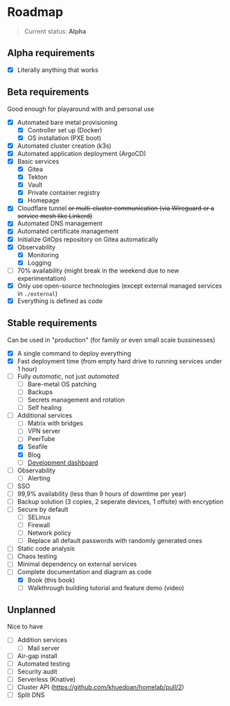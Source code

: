 # Roadmap

> Current status: **Alpha**

## Alpha requirements

- [x] Literally anything that works

## Beta requirements

Good enough for playaround with and personal use

- [x] Automated bare metal provisioning
  - [x] Controller set up (Docker)
  - [x] OS installation (PXE boot)
- [x] Automated cluster creation (k3s)
- [x] Automated application deployment (ArgoCD)
- [x] Basic services
  - [x] Gitea
  - [x] Tekton
  - [x] Vault
  - [x] Private container registry
  - [x] Homepage
- [x] Cloudflare tunnel ~~or multi-cluster communication (via Wireguard or a service mesh like Linkerd)~~
- [x] Automated DNS management
- [x] Automated certificate management
- [x] Initialize GitOps repository on Gitea automatically
- [x] Observability
  - [x] Monitoring
  - [x] Logging
- [ ] 70% availability (might break in the weekend due to new experimentation)
- [x] Only use open-source technologies (except external managed services in `./external`)
- [x] Everything is defined as code

## Stable requirements

Can be used in "production" (for family or even small scale bussinesses)

- [x] A single command to deploy everything
- [x] Fast deployment time (from empty hard drive to running services under 1 hour)
- [ ] Fully _automatic_, not just _automated_
  - [ ] Bare-metal OS patching
  - [ ] Backups
  - [ ] Secrets management and rotation
  - [ ] Self healing
- [ ] Additional services
  - [ ] Matrix with bridges
  - [ ] VPN server
  - [ ] PeerTube
  - [x] Seafile
  - [x] Blog
  - [ ] [Development dashboard](https://github.com/khuedoan/homelab-backstage)
- [ ] Observability
  - [ ] Alerting
- [ ] SSO
- [ ] 99,9% availability (less than 9 hours of downtime per year)
- [ ] Backup solution (3 copies, 2 seperate devices, 1 offsite) with encryption
- [ ] Secure by default
  - [ ] SELinux
  - [ ] Firewall
  - [ ] Network policy
  - [ ] Replace all default passwords with randomly generated ones
- [ ] Static code analysis
- [ ] Chaos testing
- [ ] Minimal dependency on external services
- [ ] Complete documentation and diagram as code
  - [x] Book (this book)
  - [ ] Walkthrough building tutorial and feature demo (video)

## Unplanned

Nice to have

- [ ] Addition services
  - [ ] Mail server
- [ ] Air-gap install
- [ ] Automated testing
- [ ] Security audit
- [ ] Serverless (Knative)
- [ ] Cluster API (https://github.com/khuedoan/homelab/pull/2)
- [ ] Split DNS
